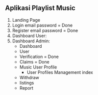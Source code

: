 ## Aplikasi Playlist Music
1. Landing Page
2. Login email password = Done
3. Register email password = Done
4. Dashboard User:
5. Dashboard Admin:
    - Dashboard
    - User
    - Verification = Done
    - Claims = Done
    - Music User Profile
        - User Profiles Management index 
    - Withdraw
    - listings
    - Report